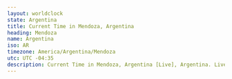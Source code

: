 ```yaml
---
layout: worldclock
state: Argentina
title: Current Time in Mendoza, Argentina
heading: Mendoza
name: Argentina
iso: AR
timezone: America/Argentina/Mendoza
utc: UTC -04:35
description: Current Time in Mendoza, Argentina [Live], Argentina. Live update now time in Mendoza, timezone America/Argentina/Mendoza, UTC -04:35, Country ISO code & Current Local Time.
---
```


